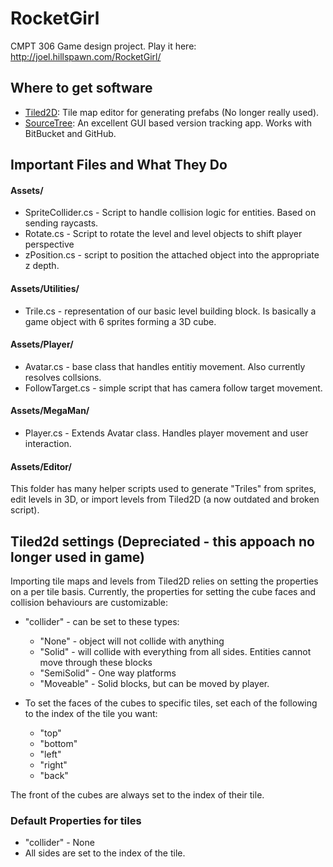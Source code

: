 # RocketGirl
CMPT 306 Game design project. Play it here: http://joel.hillspawn.com/RocketGirl/

## Where to get software

* [Tiled2D](http://www.mapeditor.org/): Tile map editor for generating prefabs (No longer really used). 
* [SourceTree](https://www.sourcetreeapp.com/): An excellent GUI based version tracking app. Works with BitBucket and GitHub.


## Important Files and What They Do

#### Assets/
* SpriteCollider.cs - Script to handle collision logic for entities. Based on sending raycasts.
* Rotate.cs - Script to rotate the level and level objects to shift player perspective
* zPosition.cs - script to position the attached object into the appropriate z depth.

#### Assets/Utilities/
* Trile.cs - representation of our basic level building block. Is basically a game object with 6 sprites forming a 3D cube.

#### Assets/Player/
* Avatar.cs - base class that handles entitiy movement. Also currently resolves collsions.
* FollowTarget.cs - simple script that has camera follow target movement.

#### Assets/MegaMan/
* Player.cs - Extends Avatar class. Handles player movement and user interaction.

#### Assets/Editor/

This folder has many helper scripts used to generate "Triles" from sprites, edit levels in 3D, or import levels from Tiled2D (a now outdated and broken script).


## Tiled2d settings (Depreciated - this appoach no longer used in game)

Importing tile maps and levels from Tiled2D relies on setting the properties on a per tile basis. Currently, the properties for setting the cube faces and collision behaviours are customizable:

* "collider" - can be set to these types:
  * "None" - object will not collide with anything
  * "Solid" - will collide with everything from all sides. Entities cannot move through these blocks
  * "SemiSolid"  - One way platforms
  * "Moveable" - Solid blocks, but can be moved by player.

* To set the faces of the cubes to specific tiles, set each of the following to the index of the tile you want:
  * "top"
  * "bottom"
  * "left"
  * "right"
  * "back"

The front of the cubes are always set to the index of their tile.

### Default Properties for tiles

* "collider" - None
* All sides are set to the index of the tile.
